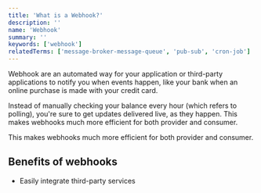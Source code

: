 ```yaml
---
title: 'What is a Webhook?'
description: ''
name: 'Webhook'
summary: ''
keywords: ['webhook']
relatedTerms: ['message-broker-message-queue', 'pub-sub', 'cron-job']
---
```


Webhook are an automated way for your application or third-party applications to notify you when events happen, like your bank when an online purchase is made with your credit card.

Instead of manually checking your balance every hour (which refers to polling), you're sure to get updates delivered live, as they happen. This makes webhooks much more efficient for both provider and consumer.

This makes webhooks much more efficient for both provider and consumer.

## Benefits of webhooks

- Easily integrate third-party services

